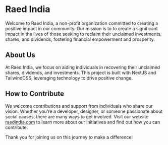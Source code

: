 # Raed India

Welcome to Raed India, a non-profit organization committed to creating a positive impact in our community. Our mission is to to create a significant impact in the lives of those seeking to reclaim their unclaimed investments, shares, and dividends, fostering financial empowerment and prosperity.

## About Us

At Raed India, we focus on aiding individuals in recovering their unclaimed shares, dividends, and investments. This project is built with NextJS and TailwindCSS, leveraging technology to drive positive change.

## How to Contribute

We welcome contributions and support from individuals who share our vision. Whether you're a developer, designer, or someone passionate about social causes, there are many ways to get involved. Visit our website [raedindia.com](https://raedindia.com) to learn more about our initiatives and find out how you can contribute.

Thank you for joining us on this journey to make a difference!
